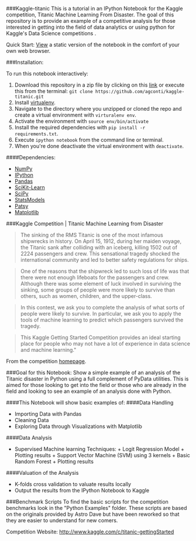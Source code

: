 ###Kaggle-titanic
This is a tutorial in an IPython Notebook for the Kaggle competition, Titanic Machine Learning From Disaster. The goal of this repository is to provide an example of a competitive analysis for those interested in getting into the field of data analytics or using python for Kaggle's Data Science competitions .

Quick Start: [View](http://nbviewer.ipython.org/urls/raw.github.com/agconti/kaggle-titanic/master/Titanic.ipynb) a static version of the notebook in the comfort of your own web browser.

###Installation:

To run this notebook interactively:

1. Download this repository in a zip file by clicking on this [link](https://github.com/agconti/kaggle-titanic/archive/master.zip) or execute this from the terminal:
`git clone https://github.com/agconti/kaggle-titanic.git`
2. Install [virtualenv](http://virtualenv.readthedocs.org/en/latest/virtualenv.html#installation).
3. Navigate to the directory where you unzipped or cloned the repo and create a virtual environment with `virturalenv env`.
4. Activate the environment with `source env/bin/activate`
5. Install the required dependencies with `pip install -r requirements.txt`.
6. Execute `ipython notebook` from the command line or terminal.
7. When you're done deactivate the virtual environment with `deactivate`.


####Dependencies:
* [NumPy](http://www.numpy.org/)
* [IPython](http://ipython.org/)
* [Pandas](http://pandas.pydata.org/)
* [SciKit-Learn](http://scikit-learn.org/stable/)
* [SciPy](http://www.scipy.org/)
* [StatsModels](http://statsmodels.sourceforge.net/)
* [Patsy](http://patsy.readthedocs.org/en/latest/)
* [Matplotlib](http://matplotlib.org/)


###Kaggle Competition | Titanic Machine Learning from Disaster

>The sinking of the RMS Titanic is one of the most infamous shipwrecks in history.  On April 15, 1912, during her maiden voyage, the Titanic sank after colliding with an iceberg, killing 1502 out of 2224 passengers and crew.  This sensational tragedy shocked the international community and led to better safety regulations for ships.

>One of the reasons that the shipwreck led to such loss of life was that there were not enough lifeboats for the passengers and crew.  Although there was some element of luck involved in surviving the sinking, some groups of people were more likely to survive than others, such as women, children, and the upper-class.

>In this contest, we ask you to complete the analysis of what sorts of people were likely to survive.  In particular, we ask you to apply the tools of machine learning to predict which passengers survived the tragedy.

>This Kaggle Getting Started Competition provides an ideal starting place for people who may not have a lot of experience in data science and machine learning."

From the competition [homepage](http://www.kaggle.com/c/titanic-gettingStarted).

###Goal for this Notebook:
Show a simple example of an analysis of the Titanic disaster in Python using a full complement of PyData utilities. This is aimed for those looking to get into the field or those who are already in the field and looking to see an example of an analysis done with Python.

####This Notebook will show basic examples of:
####Data Handling
*   Importing Data with Pandas
*   Cleaning Data
*   Exploring Data through Visualizations with Matplotlib

####Data Analysis
*    Supervised Machine learning Techniques:
    +   Logit Regression Model
    +   Plotting results
    +   Support Vector Machine (SVM) using 3 kernels
    +   Basic Random Forest
    +   Plotting results

####Valuation of the Analysis
*   K-folds cross validation to valuate results locally
*   Output the results from the IPython Notebook to Kaggle


###Benchmark Scripts
To find the basic scripts for the competition benchmarks look in the "Python Examples" folder. These scripts are based on the originals provided by Astro Dave but have been reworked so that they are easier to understand for new comers.

Competition Website: http://www.kaggle.com/c/titanic-gettingStarted
